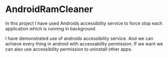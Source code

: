 # AndroidRamCleaner
In this project I have used Androids accessibility service to force stop each application which is running in background

I have demonstrated use of androids accessibility service. And we can achieve every thing in android with accessability permission. If we want we can also use accessibility permission to uninstall other apps.
